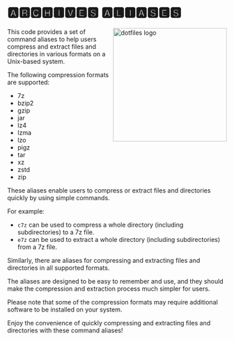 # 🅰🆁🅲🅷🅸🆅🅴🆂 🅰🅻🅸🅰🆂🅴🆂

<!-- markdownlint-disable MD033 MD041 -->

<img src="https://kura.pro/dotfiles/v2/images/logos/dotfiles.svg" alt="dotfiles logo" width="261" align="right" />

<!-- markdownlint-enable MD033 MD041 -->

This code provides a set of command aliases to help users compress and extract files and directories in various formats on a Unix-based system.

The following compression formats are supported:

- 7z
- bzip2
- gzip
- jar
- lz4
- lzma
- lzo
- pigz
- tar
- xz
- zstd
- zip

These aliases enable users to compress or extract files and directories quickly by using simple commands.

For example:

- `c7z` can be used to compress a whole directory (including subdirectories) to a 7z file.
- `e7z` can be used to extract a whole directory (including subdirectories) from a 7z file.

Similarly, there are aliases for compressing and extracting files and directories in all supported formats.

The aliases are designed to be easy to remember and use, and they should make the compression and extraction process much simpler for users.

Please note that some of the compression formats may require additional software to be installed on your system.

Enjoy the convenience of quickly compressing and extracting files and directories with these command aliases!
